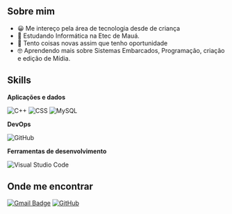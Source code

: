 
## Sobre mim

- 😀 Me intereço pela área de tecnologia desde de criança
- 🧠 Estudando Informática na Etec de Mauá.
- 🤔 Tento coisas novas assim que tenho oportunidade
- 🤓 Aprendendo mais sobre Sistemas Embarcados, Programação, criação e edição de Mídia.

## Skills

**Aplicações e dados**

![C++](https://img.shields.io/badge/-C++-333333?style=flat&logo=C%2B%2B&logoColor=00599C)
![CSS](https://img.shields.io/badge/-CSS-333333?style=flat&logo=CSS3&logoColor=1572B6)
![MySQL](https://img.shields.io/badge/-MySQL-333333?style=flat&logo=mysql)


**DevOps**

![GitHub](https://img.shields.io/badge/-GitHub-333333?style=flat&logo=github)

**Ferramentas de desenvolvimento**

![Visual Studio Code](https://img.shields.io/badge/-Visual%20Studio%20Code-333333?style=flat&logo=visual-studio-code&logoColor=007ACC)

## Onde me encontrar

[![Gmail Badge](https://img.shields.io/badge/-seuemail@email.com-006bed?style=flat-square&logo=Gmail&logoColor=white&link=mailto:thi_ramalhoalves@outlook.com)](mailto:thi_ramalhoalves@outlook.com)
[![GitHub](https://img.shields.io/github/followers/iuricode?label=follow&style=social)](https://github.com/TH14G0-779)
